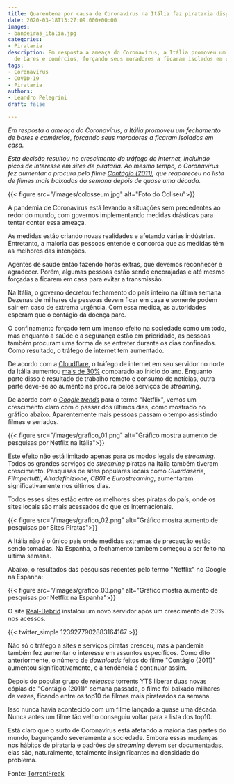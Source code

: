 ```yaml
---
title: Quarentena por causa de Coronavírus na Itália faz pirataria disparar
date: 2020-03-18T13:27:09.000+00:00
images:
- bandeiras_italia.jpg
categories:
- Pirataria
description: Em resposta a ameaça do Coronavírus, a Itália promoveu um fechamento
  de bares e comércios, forçando seus moradores a ficaram isolados em casa.
tags:
- Coronavírus
- COVID-19
- Pirataria
authors:
- Leandro Pelegrini
draft: false

---
```

_Em resposta a ameaça do Coronavírus, a Itália promoveu um fechamento de bares e comércios, forçando seus moradores a ficaram isolados em casa._
<!--more-->

_Esta decisão resultou no crescimento do tráfego de internet, incluindo picos de interesse em sites de pirataria. Ao mesmo tempo, o Coronavírus fez aumentar a procura pelo filme_ [_Contágio (2011)_](https://www.imdb.com/title/tt1598778/)_, que reapareceu na lista de filmes mais baixados da semana depois de quase uma década._

{{< figure src="/images/colosseum.jpg" alt="Foto do Coliseu">}}

A pandemia de Coronavírus está levando a situações sem precedentes ao redor do mundo, com governos implementando medidas drásticas para tentar conter essa ameaça.

As medidas estão criando novas realidades e afetando várias indústrias. Entretanto, a maioria das pessoas entende e concorda que as medidas têm as melhores das intenções.

Agentes de saúde então fazendo horas extras, que devemos reconhecer e agradecer. Porém, algumas pessoas estão sendo encorajadas e até mesmo forçadas a ficarem em casa para evitar a transmissão.

Na Itália, o governo decretou fechamento do país inteiro na última semana. Dezenas de milhares de pessoas devem ficar em casa e somente podem sair em caso de extrema urgência. Com essa medida, as autoridades esperam que o contágio da doença pare.

O confinamento forçado tem um imenso efeito na sociedade como um todo, mas enquanto a saúde e a segurança estão em prioridade, as pessoas também procuram uma forma de se entreter durante os dias confinados. Como resultado, o tráfego de internet tem aumentado.

De acordo com a [Cloudflare](https://pt.wikipedia.org/wiki/Cloudflare), o tráfego de internet em seu servidor no norte da Itália aumentou [mais de 30%](https://blog.cloudflare.com/covid-19-impacts-on-internet-traffic-seattle-italy-and-south-korea/) comparado ao início do ano. Enquanto parte disso é resultado de trabalho remoto e consumo de notícias, outra parte deve-se ao aumento na procura pelos serviços de _streaming_.

De acordo com o [_Google trends_](https://trends.google.com/trends/explore?q=netflix&geo=IT) para o termo "Netflix", vemos um crescimento claro com o passar dos últimos dias, como mostrado no gráfico abaixo. Aparentemente mais pessoas passam o tempo assistindo filmes e seriados.

{{< figure src="/images/grafico_01.png"  alt="Gráfico mostra aumento de pesquisas por Netflix na Itália">}}

Este efeito não está limitado apenas para os modos legais de _streaming_. Todos os grandes serviços de _streaming_ piratas na Itália também tiveram crescimento. Pesquisas de sites populares locais como _Guardaserie_, _Filmpertutti_, _Altadefinizione_, _CB01_ e _Eurostreaming_, aumentaram significativamente nos últimos dias.

Todos esses sites estão entre os melhores sites piratas do país, onde os sites locais são mais acessados do que os internacionais.

{{< figure src="/images/grafico_02.png"  alt="Gráfico mostra aumento de pesquisas por Sites Piratas">}}

A Itália não é o único país onde medidas extremas de precaução estão sendo tomadas. Na Espanha, o fechamento também começou a ser feito na última semana.

Abaixo, o resultados das pesquisas recentes pelo termo "Netflix" no Google na Espanha:

{{< figure src="/images/grafico_03.png"   alt="Gráfico mostra aumento de pesquisas por Netflix na Espanha">}}

O site [Real-Debrid](https://real-debrid.com) instalou um novo servidor após um crescimento de 20% nos acessos.

{{< twitter_simple 1239277902883164167 >}}

Não só o tráfego a sites e serviços piratas cresceu, mas a pandemia também fez aumentar o interesse em assuntos específicos. Como dito anteriormente, o número de _downloads_ feitos do filme "Contágio (2011)" aumentou significativamente, e a tendência é continuar assim.

Depois do popular grupo de _releases_ torrents YTS liberar duas novas cópias de "Contágio (2011)" semana passada, o filme foi baixado milhares de vezes, ficando entre os top10 de filmes mais pirateados da semana.

Isso nunca havia acontecido com um filme lançado a quase uma década. Nunca antes um filme tão velho conseguiu voltar para a lista dos top10.

Está claro que o surto de Coronavírus está afetando a maioria das partes do mundo, bagunçando severamente a sociedade. Embora essas mudanças nos hábitos de pirataria e padrões de _streaming_ devem ser documentadas, elas são, naturalmente, totalmente insignificantes na densidade do problema.


Fonte: [TorrentFreak](https://torrentfreak.com/coronavirus-lockdown-boosts-interest-in-pirate-sites-and-services-200316/)